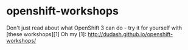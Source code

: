 # openshift-workshops
Don't just read about what OpenShift 3 can do - try it for yourself with [these workshops][1]
Oh my
[1]: http://dudash.github.io/openshift-workshops/

